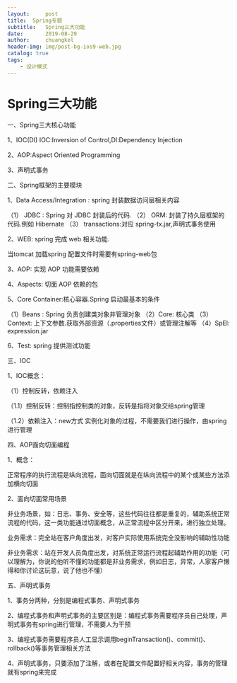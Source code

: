 ```yaml
---
layout:     post
title:	Spring专题
subtitle: 	Spring三大功能 
date:       2019-08-29
author:     chuangkel
header-img: img/post-bg-ios9-web.jpg
catalog: true
tags:
    - 设计模式
---
```


# Spring三大功能 

一、Spring三大核心功能

1、IOC(DI)  IOC:Inversion of Control,DI:Dependency Injection

2、AOP:Aspect Oriented Programming

3、声明式事务

二、Spring框架的主要模块

1、Data Access/Integration : spring 封装数据访问层相关内容

（1） JDBC : Spring 对 JDBC 封装后的代码.
（2） ORM: 封装了持久层框架的代码.例如 Hibernate
（3） transactions:对应 spring-tx.jar,声明式事务使用

2、WEB: spring 完成 web 相关功能.

当tomcat 加载spring 配置文件时需要有spring-web包

3、AOP: 实现 AOP 功能需要依赖

4、Aspects:  切面 AOP 依赖的包

5、Core Container:核心容器.Spring 启动最基本的条件

（1）Beans : Spring 负责创建类对象并管理对象
（2）Core: 核心类
（3）Context: 上下文参数.获取外部资源（.properties文件）或管理注解等
（4）SpEl: expression.jar

6、Test: spring 提供测试功能

三、IOC

1、IOC概念：

（1）控制反转，依赖注入

（1.1）控制反转：控制指控制类的对象，反转是指将对象交给spring管理

（1.2）依赖注入：new方式 实例化对象的过程，不需要我们进行操作，由spring进行管理 

四、AOP面向切面编程

1、概念：

正常程序的执行流程是纵向流程，面向切面就是在纵向流程中的某个或某些方法添加横向切面

2、面向切面常用场景

非业务场景，如：日志、事务、安全等，这些代码往往都是重复的，辅助系统正常流程的代码，这一类功能通过切面概念，从正常流程中区分开来，进行独立处理。

业务需求：完全站在客户角度出发，对客户实际使用系统完全没影响的辅助性功能

非业务需求：站在开发人员角度出发，对系统正常运行流程起辅助作用的功能（可以理解为，你说的他听不懂的功能都是非业务需求，例如日志，异常，人家客户懒得和你讨论这玩意，说了他也不懂）

五、声明式事务

1、事务分两种，分别是编程式事务、声明式事务

2、编程式事务和声明式事务的主要区别是：编程式事务需要程序员自己处理，声明式事务有spring进行管理，不需要人为干预

3、编程式事务需要程序员人工显示调用beginTransaction()、commit()、rollback()等事务管理相关方法

4、声明式事务，只要添加了注解，或者在配置文件配置好相关内容，事务的管理就有spring来完成